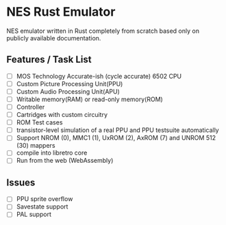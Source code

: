 # NES Rust Emulator
NES emulator written in Rust completely from scratch based only on publicly available documentation.

## Features / Task List
- [ ] MOS Technology Accurate-ish (cycle accurate) 6502 CPU
- [ ] Custom Picture Processing Unit(PPU)
- [ ] Custom Audio Processing Unit(APU)
- [ ] Writable memory(RAM) or read-only memory(ROM)
- [ ] Controller
- [ ] Cartridges with custom circuitry
- [ ] ROM Test cases
- [ ] transistor-level simulation of a real PPU and PPU testsuite automatically
- [ ] Support NROM (0), MMC1 (1), UxROM (2), AxROM (7) and UNROM 512 (30) mappers
- [ ] compile into libretro core
- [ ] Run from the web (WebAssembly)

## Issues
- [ ] PPU sprite overflow
- [ ] Savestate support
- [ ] PAL support
